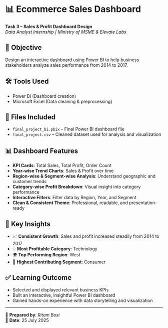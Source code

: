 # 📊 Ecommerce Sales Dashboard

**Task 3 – Sales & Profit Dashboard Design**  
*Data Analyst Internship | Ministry of MSME & Elevate Labs*

## 📌 Objective
Design an interactive dashboard using Power BI to help business stakeholders analyze sales performance from 2014 to 2017.

## 🛠️ Tools Used
- Power BI (Dashboard creation)
- Microsoft Excel (Data cleaning & preprocessing)

## 📁 Files Included
- `final_project_bi.pbix` – Final Power BI dashboard file  
- `final_project.csv` – Cleaned dataset used for analysis and visualization

## 📊 Dashboard Features
- **KPI Cards**: Total Sales, Total Profit, Order Count  
- **Year-wise Trend Charts**: Sales & Profit over time  
- **Region-wise & Segment-wise Analysis**: Understand geographic and customer trends  
- **Category-wise Profit Breakdown**: Visual insight into category performance  
- **Interactive Filters**: Filter data by Region, Year, and Segment  
- **Clean & Consistent Theme**: Professional, readable, and presentation-ready

## 📌 Key Insights
- 📈 **Consistent Growth**: Sales and profit increased steadily from 2014 to 2017  
- 💡 **Most Profitable Category**: Technology  
- 🌍 **Top Performing Region**: West  
- 👥 **Highest Contributing Segment**: Consumer

## ✅ Learning Outcome
- Selected and displayed relevant business KPIs  
- Built an interactive, insightful Power BI dashboard  
- Gained hands-on experience with data storytelling and visualization

---

🔗 **Prepared by**: *Ritam Boxi*  
📅 **Date**: 25 July 2025
